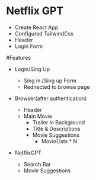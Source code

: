 # Netflix GPT
- Create React App
- Configured TailwindCss
- Header
- Login Form

#Features
- Login/Sing Up
    - Sing in /Sing up Form
    - Redirected to browse page

- Browser(after authentication)
    - Header
    - Main Movie
        - Trailer in Background
        - Title & Descriptions
        - Movie Suggestions
            - MovieLists * N

- NetflixGPT
    - Search Bar
    - Movie Suggestions 




